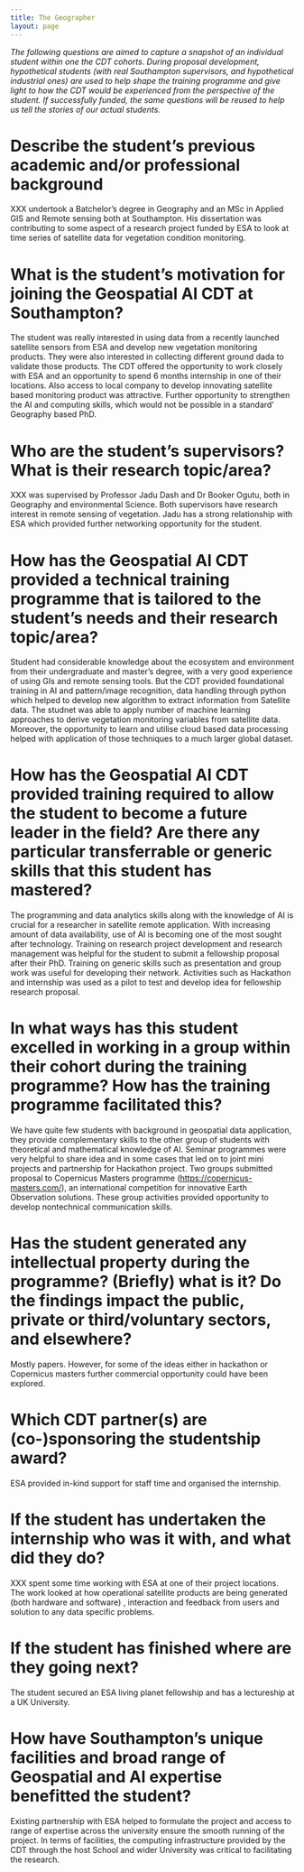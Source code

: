 ```yaml
---
title: The Geographer
layout: page
---
```


_The following questions are aimed to capture a snapshot of an individual student within one the CDT cohorts. During proposal development, hypothetical students (with real Southampton supervisors, and hypothetical industrial ones) are used to help shape the training programme and give light to how the CDT would be experienced from the perspective of the student. If successfully funded, the same questions will be reused to help us tell the stories of our actual students._

# Describe the student’s previous academic and/or professional background
XXX undertook a Batchelor’s degree in Geography  and an MSc in Applied GIS and Remote sensing both at Southampton. His dissertation was contributing to some aspect of a research project funded by ESA to look at time series of satellite data for vegetation condition monitoring. 

# What is the student’s motivation for joining the Geospatial AI CDT at Southampton?
The student was really interested in using data from a recently launched satellite sensors from ESA and develop new vegetation monitoring products. They were also interested in collecting different ground dada to validate those products. The CDT offered the opportunity to work closely with ESA and an opportunity to spend 6 months internship in one of their locations. Also access to local company to develop innovating satellite based monitoring product was attractive. Further opportunity to strengthen the AI and computing skills, which would not be possible in a standard’ Geography based PhD.  

# Who are the student’s supervisors? What is their research topic/area?
XXX was supervised by Professor Jadu Dash and Dr Booker Ogutu, both in Geography and environmental Science. Both supervisors have research interest in remote sensing of vegetation. Jadu has a strong relationship with ESA which provided further networking opportunity for the student.

# How has the Geospatial AI CDT provided a technical training programme that is tailored to the student’s needs and their research topic/area?
Student had considerable knowledge about the ecosystem and environment from their undergraduate and master’s degree, with a very good experience of using GIs and remote sensing tools. But the CDT provided foundational training in AI and pattern/image recognition, data handling through python which helped to develop new algorithm to extract information from Satellite data. The studnet was able to apply number of machine learning approaches to derive vegetation monitoring variables from satellite data. Moreover, the opportunity to learn and utilise cloud based data processing helped with application of those techniques to a much larger global dataset.  

# How has the Geospatial AI CDT provided training required to allow the student to become a future leader in the field? Are there any particular transferrable or generic skills that this student has mastered?
The programming and data analytics skills along with the knowledge of AI is crucial for a researcher in satellite remote application. With increasing amount of data availability, use of AI is becoming one of the most sought after technology. Training on research project development and research management was helpful for the student to submit a fellowship proposal after their PhD.  Training on generic skills such as presentation and group work was useful for developing their network. Activities such as Hackathon and internship was used as a pilot to test and develop idea for fellowship research proposal.  

# In what ways has this student excelled in working in a group within their cohort during the training programme? How has the training programme facilitated this?
We have quite few students with background in geospatial data application, they  provide complementary skills to the other group of students with theoretical and mathematical knowledge of AI. Seminar programmes were very helpful to share idea and in some cases that led on to joint mini projects and partnership for Hackathon project. Two groups submitted proposal to Copernicus Masters programme (https://copernicus-masters.com/), an international competition for innovative Earth Observation solutions. These group activities provided opportunity to develop nontechnical communication skills.   

# Has the student generated any intellectual property during the programme? (Briefly) what is it? Do the findings impact the public, private or third/voluntary sectors, and elsewhere?
Mostly papers. However, for some of the ideas either in hackathon or Copernicus masters further commercial opportunity could have been explored. 

# Which CDT partner(s) are (co-)sponsoring the studentship award?
ESA provided in-kind support for staff time and organised the internship.

# If the student has undertaken the internship who was it with, and what did they do?
XXX spent some time working with ESA at one of their project locations. The work looked at how operational satellite products are being generated (both hardware and software) , interaction and feedback from users and solution to any data specific problems.  

# If the student has finished where are they going next?
The student secured an ESA living planet fellowship and has a lectureship at a UK University.  

# How have Southampton’s unique facilities and broad range of Geospatial and AI expertise benefitted the student?
Existing partnership with ESA helped to formulate the project and access to range of expertise  across the university ensure the smooth running of the project. In terms of facilities, the computing infrastructure provided by the CDT through the host School and wider University was critical to facilitating the research. 


